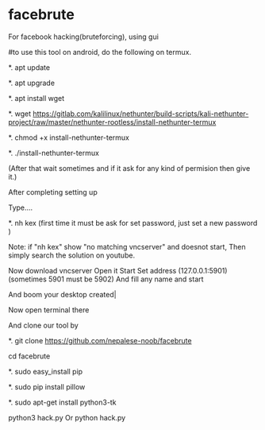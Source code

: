# facebrute
For facebook hacking(bruteforcing), using gui


#to use this tool on android, do the following on termux.

*. apt update

*. apt upgrade

*. apt install wget

*. wget https://gitlab.com/kalilinux/nethunter/build-scripts/kali-nethunter-project/raw/master/nethunter-rootless/install-nethunter-termux

*. chmod +x install-nethunter-termux

*. ./install-nethunter-termux

(After that wait sometimes and if it ask for any kind of permision then give it.)

After completing setting up

Type....

*. nh kex (first time it must be ask for set password, just set a new password )

Note: if "nh kex" show "no matching vncserver" and doesnot start, Then simply search the solution on youtube.

Now download vncserver Open it Start Set address (127.0.0.1:5901) (sometimes 5901 must be 5902) And fill any name and start

And boom your desktop created|

Now open terminal there

And clone our tool by

*. git clone https://github.com/nepalese-noob/facebrute

cd facebrute

*.  sudo easy_install pip

*.  sudo pip install pillow

*.  sudo apt-get install python3-tk

python3 hack.py
Or
python hack.py
